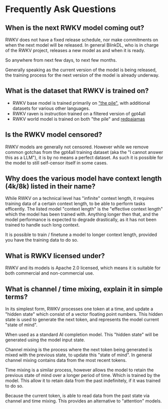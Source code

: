 # Frequently Ask Questions

## When is the next RWKV model coming out?

RWKV does not have a fixed release schedule, nor make commitments on when the next model will be released. In general BlinkDL, who is in charge of the RWKV project, releases a new model as and when it is ready.

So anywhere from next few days, to next few months.

Generally speaking as the current version of the model is being released, the training process for the next version of the model is already underway.

## What is the dataset that RWKV is trained on?

- RWKV base model is trained primarily on ["the pile"](https://pile.eleuther.ai/), with additional datasets for various other languages.
- RWKV raven is instruction trained on a filtered version of gpt4all
- RWKV world model is trained on both "the pile" and [redpajamas](https://github.com/togethercomputer/RedPajama-Data)

## Is the RWKV model censored?

RWKV models are generally not censored. However while we remove common gotchas from the gpt4all training dataset (aka the "I cannot answer this as a LLM"), it is by no means a perfect dataset. As such it is possible for the model to still self-censor itself in some cases.

## Why does the various model have context length (4k/8k) listed in their name? 

While RWKV on a technical level has "infinite" context length, it requires training data of a certain context length, to be able to perform tasks efficently. The listed model "context length" is the "effective context length" which the model has been trained with. Anything longer then that, and the model performance is expected to degrade drastically, as it has not been trained to handle such long context.

It is possible to train / finetune a model to longer context length, provided you have the training data to do so.

## What is RWKV licensed under?

RWKV and its models is Apache 2.0 licensed, which means it is suitable for both commercial and non-commercial use.

## What is channel / time mixing, explain it in simple terms?

In its simplest form, RWKV processes one token at a time, and update a "hidden state" which consist of a vector floating point numbers. This hidden state is used to generate the next token, and represents the model current "state of mind".

When used as a standard AI completion model. This "hidden state" will be generated using the model input state.

Channel mixing is the process where the next token being generated is mixed with the previous state, to update this "state of mind". In general channel mixing contains data from the most recent tokens.

Time mixing is a similar process, however allows the model to retain the previous state of mind over a longer period of time. Which is trained by the model. This allow it to retain data from the past indefinitely, if it was trained to do so.

Because the current token, is able to read data from the past state via channel and time mixing. This provides an alternative to "attention" models.
